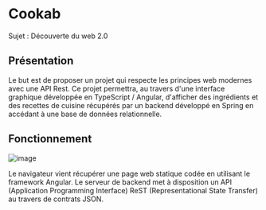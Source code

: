 # Cookab
Sujet : Découverte du web 2.0

## Présentation
Le but est de proposer un projet qui respecte les principes web modernes avec une API Rest. 
Ce projet permettra, au travers d'une interface graphique développée en TypeScript / Angular, d'afficher des ingrédients et des recettes de cuisine récupérés par un backend
développé en Spring en accédant à une base de données relationnelle.

## Fonctionnement
![image](https://user-images.githubusercontent.com/91681828/200521349-6528e20b-0dd2-4937-8e25-5466b7b78bbe.png)

Le navigateur vient récupérer une page web statique codée en utilisant le framework
Angular.
Le serveur de backend met à disposition un API (Application Programming Interface) ReST
(Representational State Transfer) au travers de contrats JSON.
